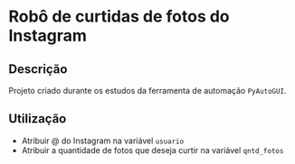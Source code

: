 # Robô de curtidas de fotos do Instagram

## Descrição
Projeto criado durante os estudos da ferramenta de automação `PyAutoGUI`. 
## Utilização
* Atribuir @ do Instagram na variável `usuario`
* Atribuir a quantidade de fotos que deseja curtir na variável `qntd_fotos`
